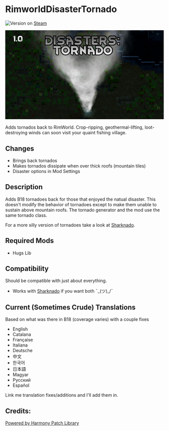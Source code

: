 # RimworldDisasterTornado

![Version](https://img.shields.io/badge/Rimworld-1.0-brightgreen.svg) on [Steam](https://steamcommunity.com/sharedfiles/filedetails/?id=1545113711)

![Alt text](About/Preview.png?raw=true "Disasters: Tornado")

Adds tornados back to RimWorld. Crop-ripping, geothermal-lifting, loot-destroying winds can soon visit your quaint fishing village.

## Changes
- Brings back tornados
- Makes tornados dissipate when over thick roofs (mountain tiles)
- Disaster options in Mod Settings

## Description

Adds B18 tornadoes back for those that enjoyed the natual disaster. This doesn't modify the behavior of tornadoes except to make them unable to sustain above mountain roofs. The tornado generator and the mod use the same tornado class.

For a more silly version of tornadoes take a look at [Sharknado](https://github.com/MSeal/RimworldSharknado).

## Required Mods
- Hugs Lib

## Compatibility
Should be compatible with just about everything.

- Works with [Sharknado](https://github.com/MSeal/RimworldSharknado) if you want both ¯\_(ツ)_/¯

## Current (Sometimes Crude) Translations

Based on what was there in B18 (coverage varies) with a couple fixes

- English
- Catalana
- Française
- Italiana
- Deutsche
- 中文
- 한국어
- 日本語
- Magyar
- Pусский
- Español

Link me translation fixes/additions and I'll add them in.

## Credits:

[Powered by Harmony Patch Library](https://github.com/pardeike/Harmony)
